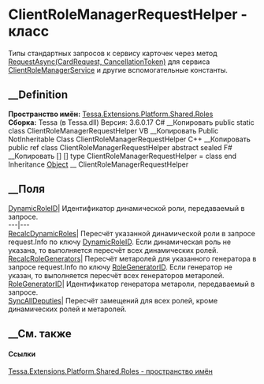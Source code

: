 # ClientRoleManagerRequestHelper - класс
Типы стандартных запросов к сервису карточек через метод
[RequestAsync(CardRequest,
CancellationToken)](M_Tessa_Cards_ICardRepository_RequestAsync.htm) для
сервиса
[ClientRoleManagerService](T_Tessa_Extensions_Platform_Shared_Roles_ClientRoleManagerService.htm)
и другие вспомогательные константы.
## __Definition
 **Пространство имён:**
[Tessa.Extensions.Platform.Shared.Roles](N_Tessa_Extensions_Platform_Shared_Roles.htm)  
 **Сборка:** Tessa (в Tessa.dll) Версия: 3.6.0.17
C# __Копировать
     public static class ClientRoleManagerRequestHelper
VB __Копировать
     Public NotInheritable Class ClientRoleManagerRequestHelper
C++ __Копировать
     public ref class ClientRoleManagerRequestHelper abstract sealed
F# __Копировать
     [<AbstractClassAttribute>]
    [<SealedAttribute>]
    type ClientRoleManagerRequestHelper = class end
Inheritance
    [Object](https://learn.microsoft.com/dotnet/api/system.object) __ ClientRoleManagerRequestHelper
##  __Поля
[DynamicRoleID](F_Tessa_Extensions_Platform_Shared_Roles_ClientRoleManagerRequestHelper_DynamicRoleID.htm)|
Идентификатор динамической роли, передаваемый в запросе.  
---|---  
[RecalcDynamicRoles](F_Tessa_Extensions_Platform_Shared_Roles_ClientRoleManagerRequestHelper_RecalcDynamicRoles.htm)|
Пересчёт указанной динамической роли в запросе request.Info по ключу
[DynamicRoleID](F_Tessa_Extensions_Platform_Shared_Roles_ClientRoleManagerRequestHelper_DynamicRoleID.htm).
Если динамическая роль не указана, то выполняется пересчёт всех динамических
ролей.  
[RecalcRoleGenerators](F_Tessa_Extensions_Platform_Shared_Roles_ClientRoleManagerRequestHelper_RecalcRoleGenerators.htm)|
Пересчёт метаролей для указанного генератора в запросе request.Info по ключу
[RoleGeneratorID](F_Tessa_Extensions_Platform_Shared_Roles_ClientRoleManagerRequestHelper_RoleGeneratorID.htm).
Если генератор не указан, то выполняется пересчёт всех генераторов метаролей.  
[RoleGeneratorID](F_Tessa_Extensions_Platform_Shared_Roles_ClientRoleManagerRequestHelper_RoleGeneratorID.htm)|
Идентификатор генератора метароли, передаваемый в запросе.  
[SyncAllDeputies](F_Tessa_Extensions_Platform_Shared_Roles_ClientRoleManagerRequestHelper_SyncAllDeputies.htm)|
Пересчёт замещений для всех ролей, кроме динамических ролей и метаролей.  
## __См. также
#### Ссылки
[Tessa.Extensions.Platform.Shared.Roles - пространство
имён](N_Tessa_Extensions_Platform_Shared_Roles.htm)
